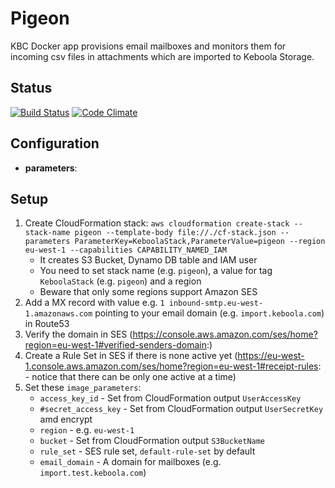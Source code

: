 # Pigeon
KBC Docker app provisions email mailboxes and monitors them for incoming csv files in attachments which are imported to Keboola Storage.

## Status

[![Build Status](https://travis-ci.org/keboola/pigeon.svg)](https://travis-ci.org/keboola/pigeon) [![Code Climate](https://codeclimate.com/github/keboola/pigeon/badges/gpa.svg)](https://codeclimate.com/github/keboola/pigeon)

## Configuration

- **parameters**:

## Setup
1. Create CloudFormation stack: `aws cloudformation create-stack --stack-name pigeon --template-body file://./cf-stack.json --parameters ParameterKey=KeboolaStack,ParameterValue=pigeon --region eu-west-1 --capabilities CAPABILITY_NAMED_IAM`
    - It creates S3 Bucket, Dynamo DB table and IAM user
    - You need to set stack name (e.g. `pigeon`), a value for tag `KeboolaStack` (e.g. `pigeon`) and a region
    - Beware that only some regions support Amazon SES
2. Add a MX record with value e.g. `1 inbound-smtp.eu-west-1.amazonaws.com` pointing to your email domain (e.g. `import.keboola.com`) in Route53
3. Verify the domain in SES (https://console.aws.amazon.com/ses/home?region=eu-west-1#verified-senders-domain:)
4. Create a Rule Set in SES if there is none active yet (https://eu-west-1.console.aws.amazon.com/ses/home?region=eu-west-1#receipt-rules: - notice that there can be only one active at a time)
6. Set these `image_parameters`:
    - `access_key_id` - Set from CloudFormation output `UserAccessKey`
    - `#secret_access_key` - Set from CloudFormation output `UserSecretKey` amd encrypt
    - `region` - e.g. `eu-west-1`
    - `bucket` - Set from CloudFormation output `S3BucketName`
    - `rule_set` - SES rule set, `default-rule-set` by default
    - `email_domain` - A domain for mailboxes (e.g. `import.test.keboola.com`)